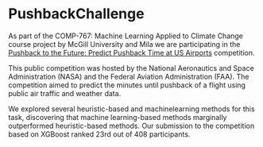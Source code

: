 # PushbackChallenge

As part of the COMP-767: Machine Learning Applied to Climate Change course project by McGill University and Mila we are participating in the [Pushback to the Future: Predict Pushback Time at US Airports](https://www.drivendata.org/competitions/149/competition-nasa-airport-pushback/) competition.

This public competition was hosted by
the National Aeronautics and Space Administration (NASA) and the Federal Aviation Administration (FAA). The competition aimed to
predict the minutes until pushback of a flight
using public air traffic and weather data. 

We
explored several heuristic-based and machinelearning methods for this task, discovering that
machine learning-based methods marginally
outperformed heuristic-based methods. Our
submission to the competition based on XGBoost ranked 23rd out of 408 participants.
